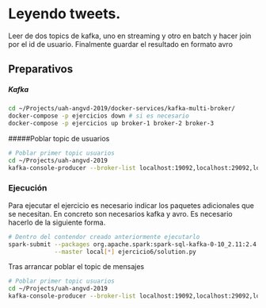 # Leyendo tweets.

Leer de dos topics de kafka, uno en streaming y otro en batch y hacer join por el id de
usuario. Finalmente guardar el resultado en formato avro


## Preparativos

##### Kafka
```bash
cd ~/Projects/uah-angvd-2019/docker-services/kafka-multi-broker/
docker-compose -p ejercicios down # si es necesario
docker-compose -p ejercicios up broker-1 broker-2 broker-3
```

#####Poblar topic de usuarios
```bash
# Poblar primer topic usuarios
cd ~/Projects/uah-angvd-2019
kafka-console-producer --broker-list localhost:19092,localhost:29092,localhost:39092 --topic users < files/users
```

### Ejecución

Para ejecutar el ejercicio es necesario indicar los paquetes adicionales que se necesitan. En concreto
son necesarios kafka y avro. Es necesario hacerlo de la siguiente forma.

```bash
# Dentro del contendor creado anteriormente ejecutarlo
spark-submit --packages org.apache.spark:spark-sql-kafka-0-10_2.11:2.4.0,org.apache.spark:spark-avro_2.11:2.4.0 \
             --master local[*] ejercicio6/solution.py
```
Tras arrancar poblar el topic de mensajes

```bash
# Poblar primer topic usuarios
cd ~/Projects/uah-angvd-2019
kafka-console-producer --broker-list localhost:19092,localhost:29092,localhost:39092 --topic tweets < files/tweets
```